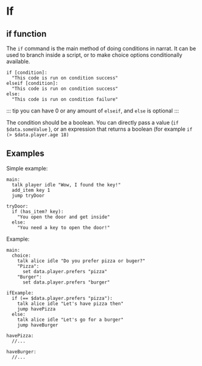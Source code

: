 # If

## if function

The `if` command is the main method of doing conditions in narrat. It can be used to branch inside a script, or to make choice options conditionally available.

```narrat
if [condition]:
  "This code is run on condition success"
elseif [condition]:
  "This code is run on condition success"
else:
  "This code is run on condition failure"
```

::: tip
you can have 0 or any amount of `elseif`, and `else` is optional
:::

The condition should be a boolean. You can directly pass a value (`if $data.someValue` ), or an expression that returns a boolean (for example `if (> $data.player.age 18)`

## Examples

Simple example:

```narrat
main:
  talk player idle "Wow, I found the key!"
  add_item key 1
  jump tryDoor

tryDoor:
  if (has_item? key):
    "You open the door and get inside"
  else:
    "You need a key to open the door!"
```

Example:

```narrat
main:
  choice:
    talk alice idle "Do you prefer pizza or buger?"
    "Pizza":
      set data.player.prefers "pizza"
    "Burger":
      set data.player.prefers "burger"

ifExample:
  if (== $data.player.prefers "pizza"):
    talk alice idle "Let's have pizza then"
    jump havePizza
  else:
    talk alice idle "Let's go for a burger"
    jump haveBurger

havePizza:
  //...

haveBurger:
  //...
```
